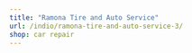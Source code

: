 ```yaml
---
title: "Ramona Tire and Auto Service"
url: /indio/ramona-tire-and-auto-service-3/
shop: car repair
---
```

